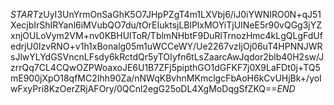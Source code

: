 $START$zUyI3UnYrmOnSaGhK5O7JHpPZgT4m1LXVbj6/iJ0iYWNIRO0N+qJ51XecjbIrShIRYanl6iMVubQO7du/tOrEIuktsjLBlPlxMOYiTjUINeE5r90vQGg3jYZxnjOULoVym2VM+nv0KBHUlToR/TblmNHbtF9DuRlTrnozHmc4kLgQLgFdUfedrjU0IzvRNO+v1h1xBonalg05m1uWCCeWY/Ue2267vzIjOj06uT4HPNNJWRsJlwYLYdGSVncnLFsdy6kRctdQr5yTOIyfn6tLsZaarcAwJqdor2blb40H2sw/JzrrQq7CL4CQwOZPWoaxoJE6U1B7ZFj5pipthGO1dGFKF7j0X9LaFDt0j+TQ5mE900jXpO18qfMC2Ihh90Za/nNWqKBvhnMKmclgcFbAoH6kCvUHjBk+/yoIwFxyPri8KzOerZRjAFOry/0QCnl2egG25oDL4XgMoDqgSfZKQ==$END$